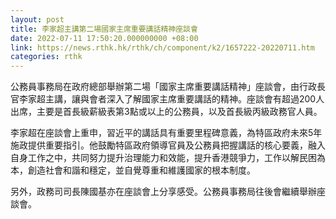 ```yaml
---
layout: post
title: 李家超主講第二場國家主席重要講話精神座談會
date: 2022-07-11 17:50:20.000000000 +08:00
link: https://news.rthk.hk/rthk/ch/component/k2/1657222-20220711.htm
categories: rthk
---
```


公務員事務局在政府總部舉辦第二場「國家主席重要講話精神」座談會，由行政長官李家超主講，讓與會者深入了解國家主席重要講話的精神。座談會有超過200人出席，主要是首長級薪級表第3點或以上的公務員，以及首長級丙級政務官人員。

李家超在座談會上重申，習近平的講話具有重要里程碑意義，為特區政府未來5年施政提供重要指引。他鼓勵特區政府領導官員及公務員把握講話的核心要義，融入自身工作之中，共同努力提升治理能力和效能，提升香港競爭力，工作以解民困為本，創造社會和諧和穩定，並自覺尊重和維護國家的根本制度。

另外，政務司司長陳國基亦在座談會上分享感受。公務員事務局往後會繼續舉辦座談會。
